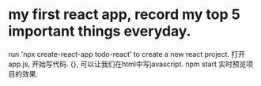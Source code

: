 # my first react app, record my top 5 important things everyday.

run 'npx create-react-app todo-react' to create a new react project.
打开app.js, 开始写代码.
{}, 可以让我们在html中写javascript.
npm start 实时预览项目的效果.
